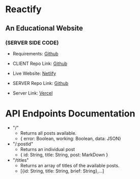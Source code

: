 # Reactify
## An Educational Website
### (SERVER SIDE CODE)  

- Requirements: [Github](https://github.com/foy4748/reactify/blob/main/REQUIREMENTS.md)  

- CLIENT Repo Link: [Github](https://github.com/foy4748/reactify) 
- Live Website: [Netlify](https://p-hero-foy4748-assignment-10.netlify.app/) 

- SERVER Repo Link: [Github](https://github.com/foy4748/reactify-server)
- Server Link: [Vercel](https://ph-server-assignment-10.vercel.app/)  


# API Endpoints Documentation
- "/"
    - Returns all posts available.
    - { error: Boolean, working: Boolean, data: JSON}
- "/:postId"
    - Returns an individual post 
    - { id: String, title: String, post: MarkDown }
- "/titles"
    - Returns an array of titles of the available posts.
    - [{id: String, title: String, brief: String},...]
